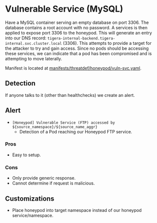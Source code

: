 # Vulnerable Service (MySQL)

Have a MySQL container serving an empty database on port 3306. The database contains a root account with no password. A services is then applied to expose port 3306 to the honeypod. This will generate an entry into our DNS record: `tigera-internal-backend.tigera-internal.svc.cluster.local` (3306). This attempts to provide a target for the attacker to try and gain access. Since no pods should be accessing these services, we can indicate that a pod has been compromised and is attempting to move laterally.

Manifest is located at [manifests/threatdef/honeypod/vuln-svc.yaml](/manifests/threatdef/honeypod/vuln-svc.yaml).

## Detection

If anyone talks to it (other than healthchecks) we create an alert.

## Alert

* `[Honeypod] Vulnerable Service (FTP) accessed by ${source_namespace}/${source_name_aggr}`
  * Detection of a Pod reaching our Honeypod FTP service.

### Pros

* Easy to setup.

### Cons

* Only provide generic response.
* Cannot determine if request is malicious.

## Customizations

* Place honeypod into target namespace instead of our honeypod service/namespace.
